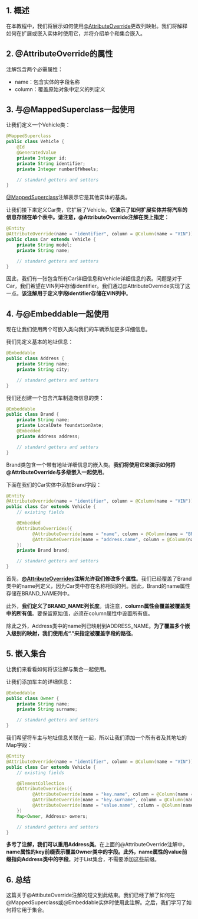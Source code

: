 ## 1. 概述

在本教程中，我们将展示如何使用[@AttributeOverride](https://docs.oracle.com/javaee/6/api/javax/persistence/AttributeOverride.html)更改列映射。我们将解释如何在扩展或嵌入实体时使用它，并将介绍单个和集合嵌入。

## 2. @AttributeOverride的属性

注解包含两个必需属性：

-   name：包含实体的字段名称
-   column：覆盖原始对象中定义的列定义

## 3. 与@MappedSuperclass一起使用

让我们定义一个Vehicle类：

```java
@MappedSuperclass
public class Vehicle {
    @Id
    @GeneratedValue
    private Integer id;
    private String identifier;
    private Integer numberOfWheels;

    // standard getters and setters
}
```

[@MappedSuperclass](https://docs.oracle.com/javaee/5/api/javax/persistence/MappedSuperclass.html)注解表示它是其他实体的基类。

让我们接下来定义Car类，它扩展了Vehicle。**它演示了如何扩展实体并将汽车的信息存储在单个表中。请注意，@AttributeOverride注解在类上指定**：

```java
@Entity
@AttributeOverride(name = "identifier", column = @Column(name = "VIN"))
public class Car extends Vehicle {
    private String model;
    private String name;

    // standard getters and setters
}
```

因此，我们有一张包含所有Car详细信息和Vehicle详细信息的表。问题是对于Car，我们希望在VIN列中存储identifier。我们通过@AttributeOverride实现了这一点。**该注解用于定义字段identifier存储在VIN列中**。 

## 4. 与@Embeddable一起使用

现在让我们使用两个可嵌入类向我们的车辆添加更多详细信息。

我们先定义基本的地址信息：

```java
@Embeddable
public class Address {
    private String name;
    private String city;

    // standard getters and setters
}
```

我们还创建一个包含汽车制造商信息的类：

```java
@Embeddable
public class Brand {
    private String name;
    private LocalDate foundationDate;
    @Embedded
    private Address address;

    // standard getters and setters
}
```

Brand类包含一个带有地址详细信息的嵌入类。**我们将使用它来演示如何将@AttributeOverride与多级嵌入一起使用**。

下面在我们的Car实体中添加Brand字段：

```java
@Entity
@AttributeOverride(name = "identifier", column = @Column(name = "VIN"))
public class Car extends Vehicle {
    // existing fields

    @Embedded
    @AttributeOverrides({
          @AttributeOverride(name = "name", column = @Column(name = "BRAND_NAME", length = 5)),
          @AttributeOverride(name = "address.name", column = @Column(name = "ADDRESS_NAME"))
    })
    private Brand brand;

    // standard getters and setters
}
```

首先，**[@AttributeOverrides](https://docs.oracle.com/javaee/5/api/javax/persistence/AttributeOverrides.html)注解允许我们修改多个属性**。我们已经覆盖了Brand类中的name列定义，因为Car类中存在名称相同的列。因此，Brand的name属性存储在BRAND_NAME列中。

此外，**我们定义了BRAND_NAME列长度**。请注意，**column属性会覆盖被覆盖类中的所有值**。要保留原始值，必须在column属性中设置所有值。

除此之外，Address类中的name列已映射到ADDRESS_NAME。**为了覆盖多个嵌入级别的映射，我们使用点“.”来指定被覆盖字段的路径**。

## 5. 嵌入集合

让我们来看看如何将该注解与集合一起使用。

让我们添加车主的详细信息：

```java
@Embeddable
public class Owner {
    private String name;
    private String surname;

    // standard getters and setters
}
```

我们希望将车主与地址信息关联在一起，所以让我们添加一个所有者及其地址的Map字段：

```java
@Entity
@AttributeOverride(name = "identifier", column = @Column(name = "VIN"))
public class Car extends Vehicle {
    // existing fields

    @ElementCollection
    @AttributeOverrides({
          @AttributeOverride(name = "key.name", column = @Column(name = "OWNER_NAME")),
          @AttributeOverride(name = "key.surname", column = @Column(name = "OWNER_SURNAME")),
          @AttributeOverride(name = "value.name", column = @Column(name = "ADDRESS_NAME")),
    })
    Map<Owner, Address> owners;

    // standard getters and setters
}
```

**多亏了注解，我们可以重用Address类**。在上面的@AttributeOverride注解中，**name属性的key前缀表示覆盖Owner类中的字段。此外，name属性的value前缀指向Address类中的字段**。对于List集合，不需要添加这些前缀。

## 6. 总结

这篇关于@AttibuteOverride注解的短文到此结束。我们已经了解了如何在@MappedSuperclass或@Embeddable实体时使用此注解。之后，我们学习了如何将它用于集合。